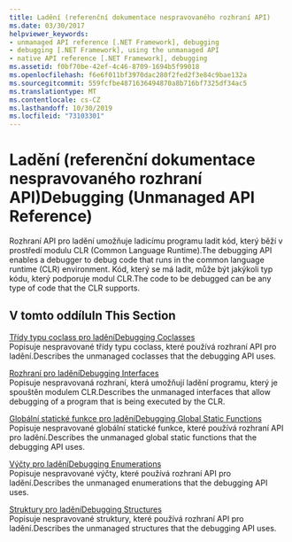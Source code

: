 ```yaml
---
title: Ladění (referenční dokumentace nespravovaného rozhraní API)
ms.date: 03/30/2017
helpviewer_keywords:
- unmanaged API reference [.NET Framework], debugging
- debugging [.NET Framework], using the unmanaged API
- native API reference [.NET Framework], debugging
ms.assetid: f0bf70be-42ef-4c46-8709-1694b5f99018
ms.openlocfilehash: f6e6f011bf3970dac280f2fed2f3e84c9bae132a
ms.sourcegitcommit: 559fcfbe4871636494870a8b716bf7325df34ac5
ms.translationtype: MT
ms.contentlocale: cs-CZ
ms.lasthandoff: 10/30/2019
ms.locfileid: "73103301"
---
```

# <a name="debugging-unmanaged-api-reference"></a><span data-ttu-id="7e8a9-102">Ladění (referenční dokumentace nespravovaného rozhraní API)</span><span class="sxs-lookup"><span data-stu-id="7e8a9-102">Debugging (Unmanaged API Reference)</span></span>
<span data-ttu-id="7e8a9-103">Rozhraní API pro ladění umožňuje ladicímu programu ladit kód, který běží v prostředí modulu CLR (Common Language Runtime).</span><span class="sxs-lookup"><span data-stu-id="7e8a9-103">The debugging API enables a debugger to debug code that runs in the common language runtime (CLR) environment.</span></span> <span data-ttu-id="7e8a9-104">Kód, který se má ladit, může být jakýkoli typ kódu, který podporuje modul CLR.</span><span class="sxs-lookup"><span data-stu-id="7e8a9-104">The code to be debugged can be any type of code that the CLR supports.</span></span>  
  
## <a name="in-this-section"></a><span data-ttu-id="7e8a9-105">V tomto oddílu</span><span class="sxs-lookup"><span data-stu-id="7e8a9-105">In This Section</span></span>  
 [<span data-ttu-id="7e8a9-106">Třídy typu coclass pro ladění</span><span class="sxs-lookup"><span data-stu-id="7e8a9-106">Debugging Coclasses</span></span>](../../../../docs/framework/unmanaged-api/debugging/debugging-coclasses.md)  
 <span data-ttu-id="7e8a9-107">Popisuje nespravované třídy typu coclass, které používá rozhraní API pro ladění.</span><span class="sxs-lookup"><span data-stu-id="7e8a9-107">Describes the unmanaged coclasses that the debugging API uses.</span></span>  
  
 [<span data-ttu-id="7e8a9-108">Rozhraní pro ladění</span><span class="sxs-lookup"><span data-stu-id="7e8a9-108">Debugging Interfaces</span></span>](../../../../docs/framework/unmanaged-api/debugging/debugging-interfaces.md)  
 <span data-ttu-id="7e8a9-109">Popisuje nespravovaná rozhraní, která umožňují ladění programu, který je spouštěn modulem CLR.</span><span class="sxs-lookup"><span data-stu-id="7e8a9-109">Describes the unmanaged interfaces that allow debugging of a program that is being executed by the CLR.</span></span>  
  
 [<span data-ttu-id="7e8a9-110">Globální statické funkce pro ladění</span><span class="sxs-lookup"><span data-stu-id="7e8a9-110">Debugging Global Static Functions</span></span>](../../../../docs/framework/unmanaged-api/debugging/debugging-global-static-functions.md)  
 <span data-ttu-id="7e8a9-111">Popisuje nespravované globální statické funkce, které používá rozhraní API pro ladění.</span><span class="sxs-lookup"><span data-stu-id="7e8a9-111">Describes the unmanaged global static functions that the debugging API uses.</span></span>  
  
 [<span data-ttu-id="7e8a9-112">Výčty pro ladění</span><span class="sxs-lookup"><span data-stu-id="7e8a9-112">Debugging Enumerations</span></span>](../../../../docs/framework/unmanaged-api/debugging/debugging-enumerations.md)  
 <span data-ttu-id="7e8a9-113">Popisuje nespravované výčty, které používá rozhraní API pro ladění.</span><span class="sxs-lookup"><span data-stu-id="7e8a9-113">Describes the unmanaged enumerations that the debugging API uses.</span></span>  
  
 [<span data-ttu-id="7e8a9-114">Struktury pro ladění</span><span class="sxs-lookup"><span data-stu-id="7e8a9-114">Debugging Structures</span></span>](../../../../docs/framework/unmanaged-api/debugging/debugging-structures.md)  
 <span data-ttu-id="7e8a9-115">Popisuje nespravované struktury, které používá rozhraní API pro ladění.</span><span class="sxs-lookup"><span data-stu-id="7e8a9-115">Describes the unmanaged structures that the debugging API uses.</span></span>
